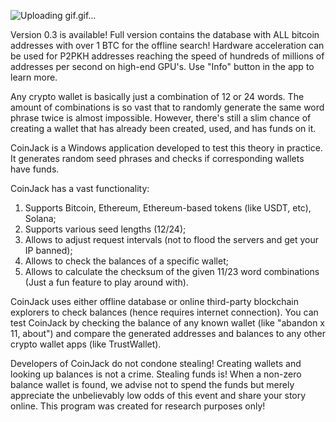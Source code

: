 ![Uploading gif.gif…]()

Version 0.3 is available!
Full version contains the database with ALL bitcoin addresses with over 1 BTC for the offline search!
Hardware acceleration can be used for P2PKH addresses reaching the speed of hundreds of millions of addresses per second on high-end GPU's.
Use "Info" button in the app to learn more.

Any crypto wallet is basically just a combination of 12 or 24 words. 
The amount of combinations is so vast that to randomly generate the same word phrase twice is almost impossible. 
However, there's still a slim chance of creating a wallet that has already been created, used, and has funds on it.

CoinJack is a Windows application developed to test this theory in practice.
It generates random seed phrases and checks if corresponding wallets have funds.

CoinJack has a vast functionality:
1) Supports Bitcoin, Ethereum, Ethereum-based tokens (like USDT, etc), Solana;
2) Supports various seed lengths (12/24);
3) Allows to adjust request intervals (not to flood the servers and get your IP banned);
4) Allows to check the balances of a specific wallet;
5) Allows to calculate the checksum of the given 11/23 word combinations (Just a fun feature to play around with).

CoinJack uses either offline database or online third-party blockchain explorers to check balances (hence requires internet connection).
You can test CoinJack by checking the balance of any known wallet (like "abandon x 11, about") and compare the generated addresses and balances to any other crypto wallet apps (like TrustWallet).

Developers of CoinJack do not condone stealing! Creating wallets and looking up balances is not a crime. Stealing funds is!
When a non-zero balance wallet is found, we advise not to spend the funds but merely appreciate the unbelievably low odds of this event and share your story online. 
This program was created for research purposes only!
